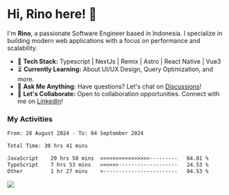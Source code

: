 # Hi, Rino here! 👋

I'm **Rino**, a passionate Software Engineer based in Indonesia. I specialize in building modern web applications with a focus on performance and scalability.

- 🔨 **Tech Stack:** Typescript | NextJs | Remix | Astro | React Native | Vue3
- ⏳ **Currently Learning:** About UI/UX Design, Query Optimization, and more.
- 💬 **Ask Me Anything:** Have questions? Let's chat on [Discussions](https://github.com/justrinoo/justrinoo/discussions/3)!
- 🤝 **Let's Collaborate:** Open to collaboration opportunities. Connect with me on [LinkedIn](https://www.linkedin.com/in/rinosatyaputra)!

### My Activities

<!--START_SECTION:waka-->

```txt
From: 28 August 2024 - To: 04 September 2024

Total Time: 30 hrs 41 mins

JavaScript    20 hrs 50 mins  >>>>>>>>>>>>>>>>---------   64.81 %
TypeScript    7 hrs 53 mins   >>>>>>-------------------   24.53 %
Other         1 hr 27 mins    >------------------------   04.53 %
```

<!--END_SECTION:waka-->

![](https://komarev.com/ghpvc/?username=riyaraa)
